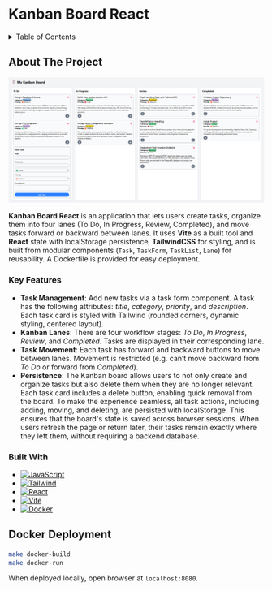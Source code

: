 # Kanban Board React

<!-- TABLE OF CONTENTS -->
<details>
  <summary>Table of Contents</summary>
  <ol>
    <li>
      <a href="#about-the-project">About The Project</a>
      <ul>
        <li><a href="#key-features">Key Features</a></li>
        <li><a href="#built-with">Built With</a></li>
      </ul>
    </li>
    <li>
      <a href="#docker-deployment">Docker Deployment</a>
    </li>
  </ol>
</details>

## About The Project

![](screenshot.png)

__Kanban Board React__ is an application that lets users create tasks, organize them into four lanes (To Do, In Progress, Review, Completed), and move tasks forward or backward between lanes. It uses __Vite__ as a built tool and __React__ state with localStorage persistence, __TailwindCSS__ for styling, and is built from modular components (`Task`, `TaskForm`, `TaskList`, `Lane`) for reusability. A Dockerfile is provided for easy deployment. 

### Key Features

- __Task Management__: Add new tasks via a task form component. A task has the following attributes: _title_, _category_, _priority_, and _description_. Each task card is styled with Tailwind (rounded corners, dynamic styling, centered layout).
- __Kanban Lanes__: There are four workflow stages: _To Do_, _In Progress_, _Review_, and _Completed_. Tasks are displayed in their corresponding lane.
- __Task Movement__: Each task has forward and backward buttons to move between lanes. Movement is restricted (e.g. can’t move backward from _To Do_ or forward from _Completed_).
- __Persistence__: The Kanban board allows users to not only create and organize tasks but also delete them when they are no longer relevant. Each task card includes a delete button, enabling quick removal from the board. To make the experience seamless, all task actions, including adding, moving, and deleting, are persisted with localStorage. This ensures that the board's state is saved across browser sessions. When users refresh the page or return later, their tasks remain exactly where they left them, without requiring a backend database. 

### Built With

* [![JavaScript][JavaScript]][JavaScript-url]
* [![Tailwind][Tailwind]][Tailwind-url]
* [![React][React]][React-url]
* [![Vite][Vite]][Vite-url]
* [![Docker][Docker]][Docker-url]

## Docker Deployment

```bash
make docker-build
make docker-run
```

When deployed locally, open browser at `localhost:8080`. 

<!-- MARKDOWN LINKS & IMAGES -->

[JavaScript]: https://shields.io/badge/JavaScript-F7DF1E?logo=JavaScript&logoColor=000&style=flat-square
[JavaScript-url]: https://developer.mozilla.org/en-US/docs/Web/JavaScript
[React]: https://img.shields.io/badge/-ReactJs-61DAFB?logo=react&logoColor=white&style=for-the-badge
[React-url]: https://react.dev/
[Vite]: https://img.shields.io/badge/Vite-646CFF?style=for-the-badge&logo=Vite&logoColor=white
[Vite-url]: https://vite.dev/
[Docker]: https://img.shields.io/badge/docker-257bd6?style=for-the-badge&logo=docker&logoColor=white
[Docker-url]: https://www.docker.com/
[Tailwind]: https://img.shields.io/badge/Tailwind_CSS-grey?style=for-the-badge&logo=tailwind-css&logoColor=38B2AC
[Tailwind-url]: https://tailwindcss.com/

